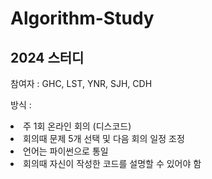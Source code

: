 # Algorithm-Study
## 2024 스터디

참여자 : GHC, LST, YNR, SJH, CDH<br>

방식 : 
<li>주 1회 온라인 회의 (디스코드)</li>
<li>회의때 문제 5개 선택 및 다음 회의 일정 조정</li>
<li>언어는 파이썬으로 통일</li>
<li>회의때 자신이 작성한 코드를 설명할 수 있어야 함</li>
